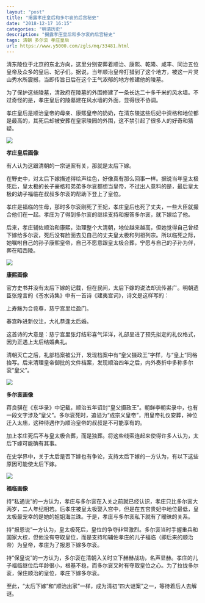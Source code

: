 ```yaml
---
layout: "post"
title: "揭露孝庄皇后和多尔衮的后宫秘史"
date: "2018-12-17 16:15"
categories: "明清历史"
description: "揭露孝庄皇后和多尔衮的后宫秘史"
tags: 清朝 多尔衮 孝庄皇后
url: https://www.y5000.com/zgls/mq/33481.html
---
```






清东陵位于北京的东北方向，这里分别安葬着顺治、康熙、乾隆、咸丰、同治五位皇帝及众多的皇后、妃子们。据说，当年顺治皇帝打猎到了这个地方，被这一片灵山秀水所震撼，当即传旨日后在这个王气浓郁的地方修建他的陵墓。

为了保护这些陵墓，清政府在陵墓的外围修建了一条长达二十多千米的风水墙。不过奇怪的是，孝庄皇后的陵墓建在风水墙的外面，显得很不协调。

孝庄皇后是顺治皇帝的母亲、康熙皇帝的奶奶，在清东陵这些后妃中资格和地位都是最高的，其死后却被安葬在皇家陵园的外围，这不禁引起了很多人的好奇和猜疑。

![](https://img.y5000.com/uploads/allimg/180921/14-1P921103531643.jpg)

**孝庄皇后画像**

有人认为这跟清朝的一宗谜案有关，那就是太后下嫁。

在野史中，对太后下嫁描述得绘声绘色，好像真有那么回事一样。据说当年皇太极死后，皇太极的长子豪格和弟弟多尔衮都想当皇帝，不过出人意料的是，最后皇太极的幼子福临在叔叔多尔衮的帮助下登上了皇位。

孝庄是福临的生母，那时多尔衮刚死了王妃，孝庄皇后也死了丈夫，一些大臣就撮合他们在一起。孝庄为了得到多尔衮的继续支持和报答多尔衮，就下嫁给了他。

后来，孝庄辅佐顺治和康熙，治理整个大清朝，地位越来越高，但她觉得自己曾经下嫁给多尔衮，死后没有脸面去见自己的丈夫皇太极和列祖列宗。所以临死之际，她嘱咐自己的孙子康熙皇帝，自己不愿意跟皇太极合葬，宁愿与自己的子孙为伴，葬在昭西陵。

![](https://img.y5000.com/uploads/allimg/180921/14-1P92110354ND.jpg)

**康熙画像**

官方史书并没有太后下嫁的记载，但在民间，太后下嫁的说法却流传甚广。明朝遗臣张煌言的《苍水诗集》中有一首诗《建夷宫词》，诗文是这样写的：

上寿觞为合卺尊，慈宁宫里烂盈门。

春宫昨进新仪注，大礼恭逢太后婚。

这首诗的大意是：慈宁宫里张灯结彩喜气洋洋，礼部呈进了预先拟定的礼仪格式，因为正遇上太后结婚典礼。

清朝灭亡之后，礼部档案被公开，发现档案中有“皇父摄政王”字样，与“皇上”同格抬写。后来清理皇帝御批的文件档案，发现顺治四年之后，内外奏折中多称多尔衮“皇父”。

![](https://img.y5000.com/uploads/allimg/180921/14-1P92110355XW.jpg)

**多尔衮画像**

蒋良骐在《东华录》中记载，顺治五年诏封“皇父摄政王”。朝鲜李朝实录中，也有一段文字涉及“皇父”。多尔衮死时，追谥为“成宗义皇帝”，用皇帝礼仪安葬，神位迁入太庙，这种待遇作为顺治皇帝的叔叔是不可能享有的。

加上孝庄死后不与皇太极合葬，而是独葬。将这些线索连起来使得许多人认为，太后下嫁可能确有其事。

在史学界中，关于太后是否下嫁也有争论，支持太后下嫁的一方认为，有以下这些原因可能使太后下嫁。

![](https://img.y5000.com/uploads/allimg/180921/14-1P9211036113F.jpg)

**福临画像**

持“私通说”的一方认为，孝庄与多尔衮在入关之前就已经认识，孝庄只比多尔衮大两岁，二人年纪相若。后孝庄被皇太极娶入宫中，但是在五宫贵妃中地位最低，皇太极最宠幸的是她的姐姐海兰珠。于是，孝庄与多尔衮私下就有了暧昧的关系。

持“报恩说”一方认为，皇太极死后，皇位的争夺非常激烈。多尔衮当时手握重兵和国家大权，但他没有夺取皇位，而是支持和辅佐孝庄的儿子福临（即后来的顺治帝）为皇帝，孝庄为了报恩下嫁多尔衮。

持“保皇说”的一方认为，多尔衮在清朝入关时立下赫赫战功，名声显赫。孝庄的儿子福临继位后年龄很小，根基不稳，而多尔衮又时有夺取皇位之心。为了拉拢多尔衮，保住顺治的皇位，孝庄下嫁多尔衮。

至此，“太后下嫁”和“顺治出家”一样，成为清初“四大谜案”之一，等待着后人去解谜。
